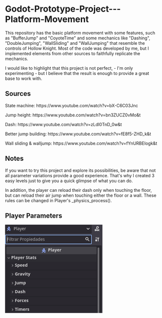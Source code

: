# Godot-Prototype-Project---Platform-Movement
<p>This repository has the basic platform movement with some features, such as "BufferJump" and "CoyoteTime" and some mechanics like "Dashing", "DoubleJumping", "WallSliding" and "WallJumping" that resemble the controls of Hollow Knight. Most of the code was developed by me, but I implemented elements from other sources to faithfully replicate the mechanics.</p>
<p>I would like to highlight that this project is not perfect, - I'm only experimenting - but I believe that the result is enough to provide a great base to work with.</p>

## Sources
<p>State machine: https://www.youtube.com/watch?v=bX-C6C03Jnc</p>
<p>Jump height: https://www.youtube.com/watch?v=bn3ZUCZ0vMo&t</p>
<p>Dash: https://www.youtube.com/watch?v=zLdI0TnD_0w&t</p>
<p>Better jump building: https://www.youtube.com/watch?v=fE8f5-ZHD_k&t</p>
<p>Wall sliding & walljump: https://www.youtube.com/watch?v=fYnURBEIogk&t</p>

## Notes
<p>If you want to try this project and explore its possibilities, be aware that not all parameter variations provide a good experience. That's why I created 3 easy levels just to give you a quick glimpse of what you can do.</p>
<p>In addition, the player can reload their dash only when touching the floor, but can reload their air jump when touching either the floor or a wall. These rules can be changed in Player's _physics_process().</p>

## Player Parameters
![Parameters](https://github.com/lucascarrug/Godot-Prototype-Project---Platform-Movement/blob/main/GitImages/Parameters.png)
